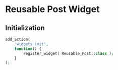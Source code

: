# Reusable Post Widget

## Initialization

```php
add_action(
	'widgets_init',
	function() {
		register_widget( Reusable_Post::class );
	}
);
```